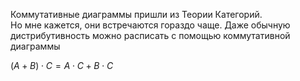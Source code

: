 Коммутативные диаграммы пришли из Теории Категорий.  
Но мне кажется, они встречаются гораздо чаще.
Даже обычную дистрибутивность можно расписать с помощью коммутативной диаграммы

$(A+B)\cdot C = A \cdot C + B \cdot C$

